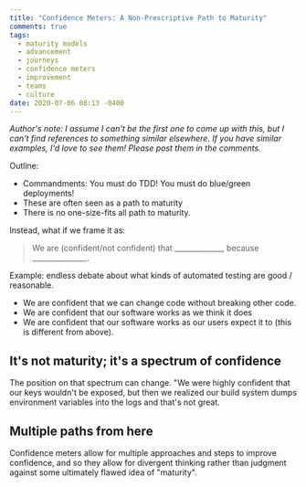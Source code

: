```yaml
---
title: "Confidence Meters: A Non-Prescriptive Path to Maturity"
comments: true
tags:
  - maturity models
  - advancement
  - journeys
  - confidence meters
  - improvement
  - teams
  - culture
date: 2020-07-06 08:13 -0400
---
```

_Author's note: I assume I can't be the first one to come up with this, but I can't find references to something similar elsewhere. If you have similar examples, I'd love to see them! Please post them in the comments._

Outline:

* Commandments: You must do TDD! You must do blue/green deployments!
* These are often seen as a path to maturity
* There is no one-size-fits all path to maturity.

Instead, what if we frame it as:

> We are (confident/not confident) that _____________, because _______________.  

Example: endless debate about what kinds of automated testing are good / reasonable.

* We are confident that we can change code without breaking other code.
* We are confident that our software works as we think it does
* We are confident that our software works as our users expect it to (this is different from above).

## It's not maturity; it's a spectrum of confidence 

The position on that spectrum can change. "We were highly confident that our keys wouldn't be exposed, but then we realized our build system dumps environment variables into the logs and that's not great.

## Multiple paths from here

Confidence meters allow for multiple approaches and steps to improve confidence, and so they allow for divergent thinking rather than judgment against some ultimately flawed idea of "maturity".

